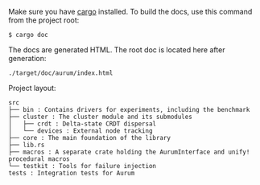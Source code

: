 Make sure you have [cargo](https://doc.rust-lang.org/cargo/getting-started/installation.html) installed. To build the docs, use this command from the project root:
```
$ cargo doc
```

The docs are generated HTML. The root doc is located here after generation:

```
./target/doc/aurum/index.html
```

Project layout:
```
src
├── bin : Contains drivers for experiments, including the benchmark
├── cluster : The cluster module and its submodules
│   ├── crdt : Delta-state CRDT dispersal
│   └── devices : External node tracking
├── core : The main foundation of the library
├── lib.rs
├── macros : A separate crate holding the AurumInterface and unify! procedural macros
└── testkit : Tools for failure injection
tests : Integration tests for Aurum
```
